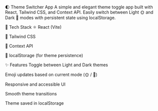 🌓 Theme Switcher App
A simple and elegant theme toggle app built with React, Tailwind CSS, and Context API. Easily switch between Light 🌞 and Dark 🌙 modes with persistent state using localStorage.

🔧 Tech Stack
⚛️ React (Vite)

🎨 Tailwind CSS

🧠 Context API

💾 localStorage (for theme persistence)

✨ Features
Toggle between Light and Dark themes

Emoji updates based on current mode (🌞 / 🌙)

Responsive and accessible UI

Smooth theme transitions

Theme saved in localStorage

